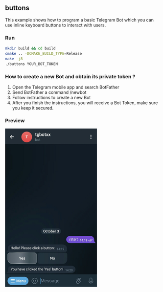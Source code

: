 ## buttons
This example shows how to program a basic Telegram Bot which you can use inline keyboard buttons to interact with users.

### Run
```bash
mkdir build && cd build
cmake .. -DCMAKE_BUILD_TYPE=Release
make -j8
./buttons YOUR_BOT_TOKEN
```

### How to create a new Bot and obtain its private token ?
1. Open the Telegram mobile app and search BotFather
2. Send BotFather a command /newbot
3. Follow instructions to create a new Bot
4. After you finish the instructions, you will receive a Bot Token, make sure you keep it secured.

### Preview
<img src="img/preview.jpg" alt="Preview" width="300">
